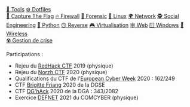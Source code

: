 <div class="menu">
    <a href="tools"             >🔨 Tools</a>
    <a href="dotfiles"          >⚙️ Dotfiles</a>
    <br>
    <a href="ctf"               >🏁 Capture The Flag</a>
    <a href="firewall"          >🔥 Firewall</a>
    <a href="forensic"          >🔎 Forensic</a>
    <a href="linux"             >🐧 Linux</a>
    <a href="network"           >🌍 Network</a>
    <a href="social-engineering">🕵 Social Engineering</a>
    <a href="python"            >🐍 Python</a>
    <a href="reverse"           >🙃 Reverse</a>
    <a href="virtualisation"    >🎮 Virtualisation</a>
    <a href="web"               >🕸 Web</a>
    <a href="windows"           >🪟 Windows</a>
    <a href="wireless"          >📡 Wireless</a>
    <br>
    <a href="gestion-de-crise"  >☢️ Gestion de crise</a>
</div>

Participations :
- Rejeu du [RedHack CTF](https://redhack.eu) 2019 (physique)
- Rejeu du [Norzh CTF](https://norzh-ctf.fr) 2020 (physique)
- Qualifications du CTF de l'[European Cyber Week](https://www.european-cyber-week.eu) 2020 : 162/249
- CTF [Brigitte Friang](https://www.challengecybersec.fr) 2020 de la DGSE
- CTF [DG'hAck](https://www.dghack.fr) 2020 de la DGA : 343/2082
- Exercice [DEFNET](https://www.defense.gouv.fr/fre/salle-de-presse/communiques/communique_defnet-2021-s-entrainer-au-cyber-combat) 2021 du COMCYBER (physique)
